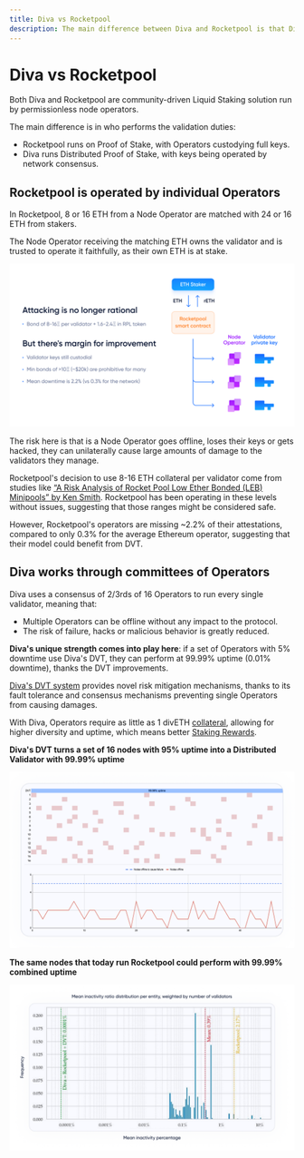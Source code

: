 ```yaml
---
title: Diva vs Rocketpool
description: The main difference between Diva and Rocketpool is that Diva utilizes DVT to achieve better performance and resilience than Rocketpool
---
```


# Diva vs Rocketpool

Both Diva and Rocketpool are community-driven Liquid Staking solution run by permissionless node operators.

The main difference is in who performs the validation duties:

- Rocketpool runs on Proof of Stake, with Operators custodying full keys.
- Diva runs Distributed Proof of Stake, with keys being operated by network consensus.

## Rocketpool is operated by individual Operators

In Rocketpool, 8 or 16 ETH from a Node Operator are matched with 24 or 16 ETH from stakers.

The Node Operator receiving the matching ETH owns the validator and is trusted to operate it faithfully, as their own ETH is at stake.

<div style={{textAlign: 'center'}}>

![full-width](img/RP-comp.png)

</div>

The risk here is that is a Node Operator goes offline, loses their keys or gets hacked, they can unilaterally cause large amounts of damage to the validators they manage.

Rocketpool's decision to use 8-16 ETH collateral per validator come from studies like [“A Risk Analysis of Rocket Pool Low Ether Bonded (LEB) Minipools” by Ken Smith](https://github.com/htimsk/LEBminipools/blob/main/report/Analysis%20of%20LEB%20Minipools.pdf). Rocketpool has been operating in these levels without issues, suggesting that those ranges might be considered safe.

However, Rocketpool's operators are missing ~2.2% of their attestations, compared to only 0.3% for the average Ethereum operator, suggesting that their model could benefit from DVT.


## Diva works through committees of Operators

Diva uses a consensus of 2/3rds of 16 Operators to run every single validator, meaning that:

- Multiple Operators can be offline without any impact to the protocol.
- The risk of failure, hacks or malicious behavior is greatly reduced.

**Diva's unique strength comes into play here**: if a set of Operators with 5% downtime use Diva's DVT, they can perform at 99.99% uptime (0.01% downtime), thanks the DVT improvements.

[Diva's DVT system](dvt) provides novel risk mitigation mechanisms, thanks to its fault tolerance and consensus mechanisms preventing single Operators from causing damages.

With Diva, Operators require as little as 1 divETH [collateral](glossary#collateral), allowing for higher diversity and uptime, which means better [Staking Rewards](staking-rewards).

**Diva's DVT turns a set of 16 nodes with 95% uptime into a Distributed Validator with 99.99% uptime**

![full-width](img/dvt-uptime-improvement.png)

**The same nodes that today run Rocketpool could perform with 99.99% combined uptime**

![full-width](img/diva-vs-rp-uptime.png)
